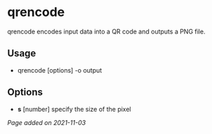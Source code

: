 # qrencode
qrencode encodes input data into a QR code and outputs a PNG file.

## Usage
- qrencode [options] -o output

## Options
- **s** [number] specify the size of the pixel

*Page added on 2021-11-03*

